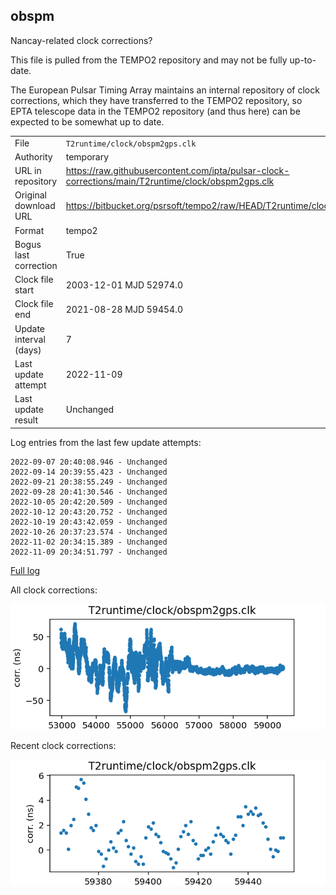
## obspm

Nancay-related clock corrections?

This file is pulled from the TEMPO2 repository and may not be fully up-to-date.

The European Pulsar Timing Array maintains an internal repository
of clock corrections, which they have transferred to the TEMPO2
repository, so  EPTA telescope data in the TEMPO2 repository (and
thus here) can be expected to be somewhat up to date.

|     |     |
|:--- |:--- |
| File | `T2runtime/clock/obspm2gps.clk` |
| Authority | temporary |
| URL in repository | <https://raw.githubusercontent.com/ipta/pulsar-clock-corrections/main/T2runtime/clock/obspm2gps.clk> |
| Original download URL | <https://bitbucket.org/psrsoft/tempo2/raw/HEAD/T2runtime/clock/obspm2gps.clk> |
| Format | tempo2 |
| Bogus last correction | True |
| Clock file start | 2003-12-01 MJD 52974.0 |
| Clock file end | 2021-08-28 MJD 59454.0 |
| Update interval (days) | 7 |
| Last update attempt | 2022-11-09 |
| Last update result | Unchanged |

Log entries from the last few update attempts:
```
2022-09-07 20:40:08.946 - Unchanged
2022-09-14 20:39:55.423 - Unchanged
2022-09-21 20:38:55.249 - Unchanged
2022-09-28 20:41:30.546 - Unchanged
2022-10-05 20:42:20.509 - Unchanged
2022-10-12 20:43:20.752 - Unchanged
2022-10-19 20:43:42.059 - Unchanged
2022-10-26 20:37:23.574 - Unchanged
2022-11-02 20:34:15.389 - Unchanged
2022-11-09 20:34:51.797 - Unchanged
```
[Full log](https://raw.githubusercontent.com/ipta/pulsar-clock-corrections/main/log/T2runtime/clock/obspm2gps.clk.log)


All clock corrections:

![plot of all clock corrections](obspm2gps.clk.png "All corrections")

Recent clock corrections:

![plot of recent clock corrections](obspm2gps.clk.short.png "Recent corrections")

